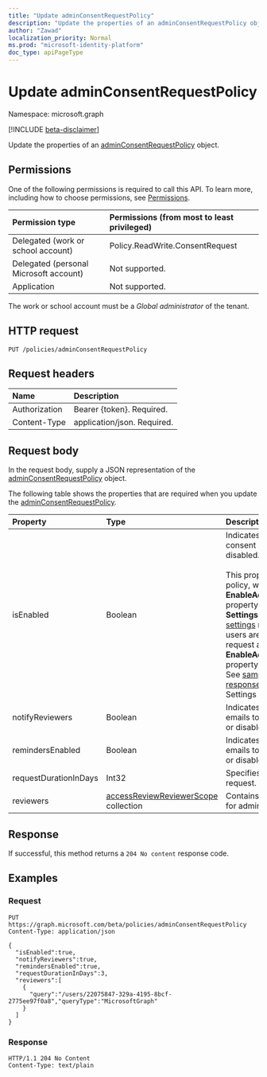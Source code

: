 ```yaml
---
title: "Update adminConsentRequestPolicy"
description: "Update the properties of an adminConsentRequestPolicy object."
author: "Zawad"
localization_priority: Normal
ms.prod: "microsoft-identity-platform"
doc_type: apiPageType
---
```


# Update adminConsentRequestPolicy
Namespace: microsoft.graph

[!INCLUDE [beta-disclaimer](../../includes/beta-disclaimer.md)]

Update the properties of an [adminConsentRequestPolicy](../resources/adminconsentrequestpolicy.md) object.

## Permissions
One of the following permissions is required to call this API. To learn more, including how to choose permissions, see [Permissions](/graph/permissions-reference).

|Permission type|Permissions (from most to least privileged)|
|:---|:---|
|Delegated (work or school account)|Policy.ReadWrite.ConsentRequest |
|Delegated (personal Microsoft account)|Not supported.|
|Application|Not supported.|

The work or school account must be a *Global administrator* of the tenant.

## HTTP request

<!-- {
  "blockType": "ignored"
}
-->
``` http
PUT /policies/adminConsentRequestPolicy
```

## Request headers
|Name|Description|
|:---|:---|
|Authorization|Bearer {token}. Required.|
|Content-Type|application/json. Required.|

## Request body
In the request body, supply a JSON representation of the [adminConsentRequestPolicy](../resources/adminconsentrequestpolicy.md) object.

The following table shows the properties that are required when you update the [adminConsentRequestPolicy](../resources/adminconsentrequestpolicy.md).

|Property|Type|Description|
|:---|:---|:---|
|isEnabled|Boolean|Indicates whether the admin consent policy is enabled or disabled.<br><br>This property manages the policy, while the **EnableAdminConsentRequests** property of the **Consent Policy Settings** object of the [directory settings](../resources/directorysetting.md) resource determines if users are shown the prompt to request access. The **EnableAdminConsentRequests** property must be set to `true`. See [sample request and response](../api/directorysetting-get.md) of the Consent Policy Settings object.|
|notifyReviewers|Boolean|Indicates whether reminder emails to reviewers is enabled or disabled. |
|remindersEnabled|Boolean|Indicates whether reminder emails to reviewers is enabled or disabled. |
|requestDurationInDays|Int32|Specifies the duration of the request. |
|reviewers|[accessReviewReviewerScope](../resources/accessreviewreviewerscope.md) collection|Contains the list of reviewers for admin consent. |



## Response

If successful, this method returns a `204 No content` response code.

## Examples

### Request
<!-- {
  "blockType": "request",
  "name": "update_adminconsentrequestpolicy"
}
-->
``` http
PUT https://graph.microsoft.com/beta/policies/adminConsentRequestPolicy
Content-Type: application/json

{
  "isEnabled":true,
  "notifyReviewers":true,
  "remindersEnabled":true,
  "requestDurationInDays":3,
  "reviewers":[
    {
      "query":"/users/22075847-329a-4195-8bcf-2775ee97f0a8","queryType":"MicrosoftGraph"
    }
  ]
}
```


### Response
<!-- {
  "blockType": "response",
  "truncated": true
}
-->
``` http
HTTP/1.1 204 No Content
Content-Type: text/plain
```
